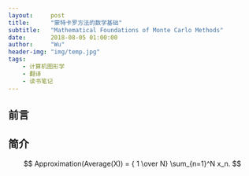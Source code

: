 ```yaml
---
layout:     post
title:      "蒙特卡罗方法的数学基础"
subtitle:   "Mathematical Foundations of Monte Carlo Methods"
date:       2018-08-05 01:00:00
author:     "Wu"
header-img: "img/temp.jpg"
tags:
    - 计算机图形学
    - 翻译
    - 读书笔记
---
```


## 前言


## 简介
$$ Approximation(Average(X)) = { 1 \over N} \sum_{n=1}^N x_n. $$

